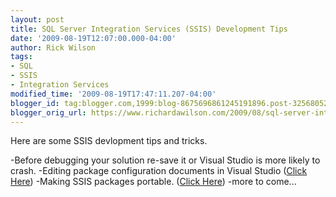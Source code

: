 ```yaml
---
layout: post
title: SQL Server Integration Services (SSIS) Development Tips
date: '2009-08-19T12:07:00.000-04:00'
author: Rick Wilson
tags:
- SQL
- SSIS
- Integration Services
modified_time: '2009-08-19T17:47:11.207-04:00'
blogger_id: tag:blogger.com,1999:blog-8675696861245191896.post-3256805219126304821
blogger_orig_url: https://www.richardawilson.com/2009/08/sql-server-integration-services-ssis.html
---
```


Here are some SSIS devlopment tips and tricks.

-Before debugging your solution re-save it or Visual Studio is more likely to crash.
-Editing package configuration documents in Visual Studio ([Click Here](http://blogs.conchango.com/jamiethomson/archive/2009/08/04/editing-configuration-files-ssis-nugget.aspx))
-Making SSIS packages portable. ([Click Here](http://www.blogger.com/Making%20SQL%20Server%202005%20SSIS%20Packages%20Portable))
-more to come...

